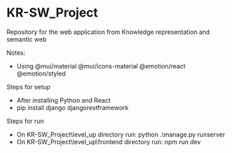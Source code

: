 # KR-SW_Project
Repository for the web application from Knowledge representation and semantic web

Notes:
- Using  @mui/material  @mui/icons-material @emotion/react @emotion/styled 

Steps for setup
- After installing Python and React
- pip install django djangorestframework


Steps for run
- On KR-SW_Project\level_up directory run: python .\manage.py runserver
- On KR-SW_Project\level_up\frontend directory run: npm run dev
